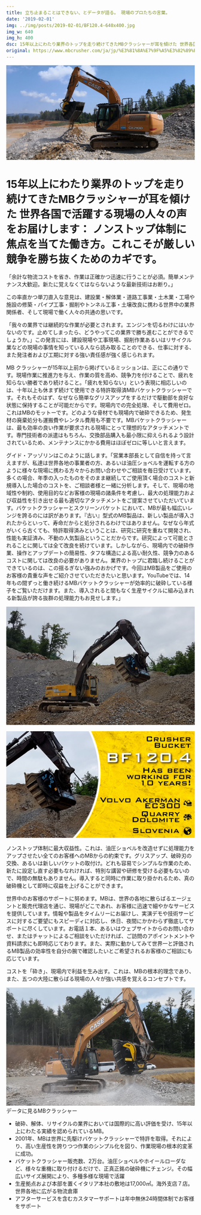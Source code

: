 ```yaml
---
title: 立ち止まることはできない、とデータが語る。 現場のプロたちの言葉。
date: '2019-02-01'
img: ../img/posts/2019-02-01/BF120.4-640x400.jpg
img_w: 640
img_h: 400
dsc: 15年以上にわたり業界のトップを走り続けてきたMBクラッシャーが耳を傾けた 世界各国で活躍する現場の人々の声をお届けします： ノンストップ体制に焦点を当てた働き方。これこそが厳しい競争を勝ち抜くためのカギです。
original: https://www.mbcrusher.com/ja/jp/%E3%81%8A%E7%9F%A5%E3%82%89%E3%81%9B/news/%E7%AB%8B%E3%81%A1%E6%AD%A2%E3%81%BE%E3%82%8B%E3%81%93%E3%81%A8%E3%81%AF%E3%81%A7%E3%81%8D%E3%81%AA%E3%81%84%E3%80%81%E3%81%A8%E3%83%87%E3%83%BC%E3%82%BF%E3%81%8C%E8%AA%9E%E3%82%8B%E3%80%82-%E7%8F%BE%E5%A0%B4%E3%81%AE%E3%83%97%E3%83%AD%E3%81%9F%E3%81%A1%E3%81%AE%E8%A8%80%E8%91%89%E3%80%82
---
```

<img 
    src="../img/posts/2019-02-01/BF90_1280x700.jpg"
    alt="BF90 1280x700"
    class="rounded-2xl"
/>

# 15年以上にわたり業界のトップを走り続けてきたMBクラッシャーが耳を傾けた 世界各国で活躍する現場の人々の声をお届けします： ノンストップ体制に焦点を当てた働き方。これこそが厳しい競争を勝ち抜くためのカギです。
「余計な物流コストを省き、作業は正確かつ迅速に行うことが必須。簡単メンテナンス大歓迎。新たに覚えなくてはならないような最新技術はお断り。」

この率直かつ単刀直入な意見は、建設業・解体業・道路工事業・土木業・工場や施設の修築・パイプ工事・掘削やトンネル工事・土壌改良に携わる世界中の業界関係者、そして現場で働く人々の共通の思いです。

「我々の業界では継続的な作業が必要とされます。エンジンを切るわけにはいかないのです。止めてしまったら、どうやってこの業界で勝ち進むことができるでしょうか。」この発言には、建設現場や工事現場、掘削作業あるいはリサイクル業などの現場の事情を知っている人なら読み取ることのできる、仕事に対する、また発注者および工期に対する強い責任感が強く感じられます。

MB クラッシャーが15年以上前から掲げているミッションは、正にこの通りです。現場作業に推進力を与え、作業の質を高め、競争力を付けることで、疲れを知らない勝者であり続けること。「疲れを知らない」という表現に相応しいのは、十年以上も休まず続けて使用できる特許取得済MBバケットクラッシャーです。それもそのはず、なぜなら簡単なグリスアップをするだけで駆動部を良好な状態に保持することが可能だからです。現場内での完全処理、そして費用ゼロ。これはMBのモットーです。どのような骨材でも現場内で破砕できるため、発生材の廃棄処分も運搬費やレンタル費用も不要です。MBバケットクラッシャーは、最も効率の良い作業が要求される現場にとって理想的なアタッチメントです。専門技術者の派遣はもちろん、交換部品購入も最小限に抑えられるよう設計されているため、メンテナンスにかかる費用はほぼゼロに等しいと言えます。

グイド・アッゾリンはこのように話します。「営業本部長として自信を持って言えますが、私達は世界各地の事業者の方、あるいは油圧ショベルを運転する方のように様々な現場に携わる方々からお問い合わせやご相談を毎日受けています。多くの場合、年季の入ったものをそのまま継続してご使用頂く場合のコストと新規導入した場合のコストを、ご相談者様と一緒に分析します。そして、現場の地域性や制約、使用目的などお客様の現場の諸条件を考慮し、最大の処理能力および収益性を引き出せる最も適切なアタッチメントをご提案させていただいています。バケットクラッシャーとスクリーンバケット において、MBが最も幅広いレンジを誇るのには訳があります。『古い』型式のMB製品は、新しい製品が導入されたからといって、寿命だからと処分されるわけではありません。なぜなら年式がいくら古くても、特許取得済みということは、研究に研究を重ねて開発され、性能も実証済み、不動の人気製品ということだからです。研究によって可能とされることに関しては全て改良を続けています。しかしながら、現場内での破砕作業、操作とアップデートの簡易性、タフな構造による高い耐久性、競争力のあるコストに関しては改良の必要がありません。業界のトップに君臨し続けることができているのは、この揺るぎない強みのおかげです。今回はMB製品をご使用のお客様の貴重な声をご紹介させていただきたいと思います。YouTubeでは、14年もの間ずっと働き続けるMBバケットクラッシャーが効率的に破砕している様子をご覧いただけます。また、導入されると間もなく生産サイクルに組み込まれる新製品が誇る抜群の処理能力もお見せします。」

<img 
    src="../img/posts/2019-02-01/BF120.4-640x400.jpg"
    alt="BF120.4 640x400"
    class="rounded-2xl"
/>

<a href="https://vimeo.com/309876651" target="_blank">
<img 
    src="../img/posts/2019-02-01/750353206_1920x1080 (1).jpg"
    alt="BF120.4 Volvo Akerman EC300 quarry dolomite"
    class="rounded-2xl"
/>
</a>

ノンストップ体制に最大収益性。これは、油圧ショベルを改造せずに処理能力をアップさせたい全てのお客様へのMBからの約束です。グリスアップ、破砕刃の交換、あるいは新しいバケットの取付け。どれも容易でシンプルな作業のため、新たに設定し直す必要もなれければ、特別な講習や研修を受ける必要もないので、時間の無駄もありません。導入すると同時に作業に取り掛かれるため、真の破砕機として即時に収益を上げることができます。

世界中のお客様のサポートに努めます。MBは、世界の各地に散らばるエージェントと販売代理店を通じ、現場がどこであれ、お客様に迅速で細やかなサービスを提供しています。情報や製品をタイムリーにお届けし、実演デモや技術サービスに対するご要望にもスピーディに対応し、休日、夜間にかかわらず徹底してサポートに尽くしています。お電話１本、あるいはウェブサイトからのお問い合わせ、またはチャットによるご相談をいただければ、ご訪問のアポイントメントや資料請求にも即時応じております。また、実際に動かしてみて世界一と評価されるMB製品の効率性を自分の腕で確認したいとご希望されるお客様のご相談にも応じています。

コストを「砕き」、現場内で利益を生み出す。これは、MBの根本的理念であり、また、五つの大陸に散らばる現場の人々が強い共感を覚えるコンセプトです。

<img 
    src="../img/posts/2019-02-01/BF90.3-640x400.jpg"
    alt="BF90.3 640x400"
    class="rounded-2xl"
/>
データに見るMBクラッシャー

- 破砕、解体、リサイクルの業界においては国際的に高い評価を受け、15年以上にわたる実績を認められているMB。
- 2001年、MBは世界に先駆けバケットクラッシャーで特許を取得。それにより、高い生産性を誇りつつ作業のシンプル化を図り、作業現場の根本的変革に成功。
- バケットクラッシャー販売数、2万台。油圧ショベルやホイールローダなど、様々な重機に取り付けるだけで、正真正銘の破砕機にチェンジ。その幅広いサイズ展開により、多種多様な現場で活躍
- 生産拠点および本部を置くイタリア本社の敷地は17,000㎡。海外支店７店。世界各地に広がる物流倉庫
- アフターサービスを含むカスタマーサポートは年中無休24時間体制でお客様をサポート